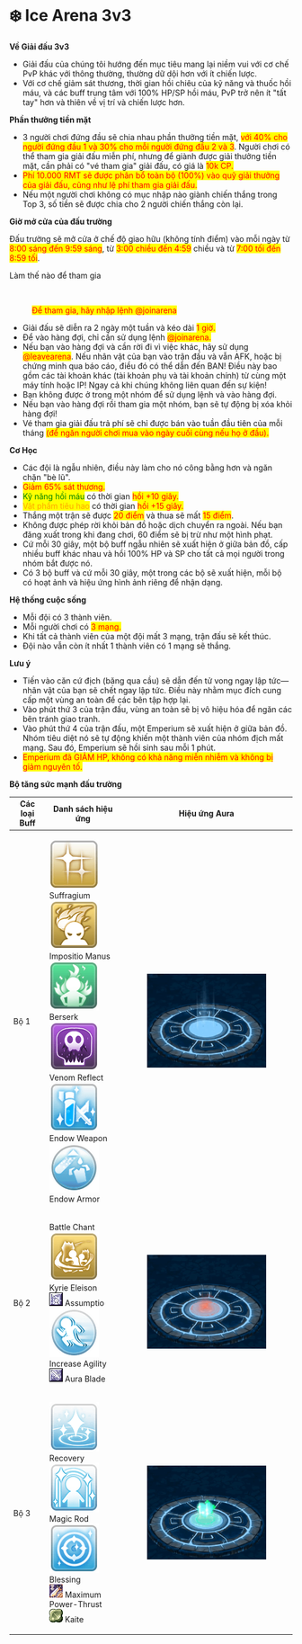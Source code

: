 # ❄️ Ice Arena 3v3

**Về Giải đấu 3v3**

* Giải đấu của chúng tôi hướng đến mục tiêu mang lại niềm vui với cơ chế PvP khác với thông thường, thường dữ dội hơn với ít chiến lược.
*
  Với cơ chế giảm sát thương, thời gian hồi chiêu của kỹ năng và thuốc hồi máu, và các buff trung tâm với 100% HP/SP hồi máu, PvP trở nên ít "tất tay" hơn và thiên về vị trí và chiến lược hơn.

**Phần thưởng tiền mặt**

* 3 người chơi đứng đầu sẽ chia nhau phần thưởng tiền mặt, <mark style="color:red;">với 40% cho người đứng đầu 1 và 30% cho mỗi người đứng đầu 2 và 3</mark>. Người chơi có thể tham gia giải đấu miễn phí, nhưng để giành được giải thưởng tiền mặt, cần phải có "vé tham gia" giải đấu, có giá là <mark style="color:red;">10k CP.</mark>
* <mark style="color:red;">Phí 10.000 RMT sẽ được phân bổ toàn bộ (100%) vào quỹ giải thưởng của giải đấu, cũng như lệ phí tham gia giải đấu.</mark>
* Nếu một người chơi không có mục nhập nào giành chiến thắng trong Top 3, số tiền sẽ được chia cho 2 người chiến thắng còn lại.

**Giờ mở cửa của đấu trường**

Đấu trường sẽ mở cửa ở chế độ giao hữu (không tính điểm) vào mỗi ngày từ <mark style="color:red;">8:00 sáng đến 9:59 sáng</mark>, từ <mark style="color:red;">3:00 chiều đến 4:59</mark> chiều và từ <mark style="color:red;">7:00 tối đến 8:59 tối</mark>.

Làm thế nào để tham gia

<figure><img src=".gitbook/assets/123.gif" alt=""><figcaption><p><mark style="color:red;">Để tham gia, hãy nhập lệnh @joinarena</mark></p></figcaption></figure>

* Giải đấu sẽ diễn ra 2 ngày một tuần và kéo dài <mark style="color:red;">1 giờ.</mark>
*
  Để vào hàng đợi, chỉ cần sử dụng lệnh <mark style="color:red;">@joinarena.</mark>
*
  Nếu bạn vào hàng đợi và cần rời đi vì việc khác, hãy sử dụng <mark style="color:red;">@leavearena</mark>. Nếu nhân vật của bạn vào trận đấu và vẫn AFK, hoặc bị chứng minh qua báo cáo, điều đó có thể dẫn đến BAN! Điều này bao gồm các tài khoản khác (tài khoản phụ và tài khoản chính) từ cùng một máy tính hoặc IP! Ngay cả khi chúng không liên quan đến sự kiện!
*
  Bạn không được ở trong một nhóm để sử dụng lệnh và vào hàng đợi.
*
  Nếu bạn vào hàng đợi rồi tham gia một nhóm, bạn sẽ tự động bị xóa khỏi hàng đợi!
*
  Vé tham gia giải đấu trả phí sẽ chỉ được bán vào tuần đầu tiên của mỗi tháng <mark style="color:red;">(để ngăn người chơi mua vào ngày cuối cùng nếu họ ở đầu).</mark>

**Cơ Học**

* Các đội là ngẫu nhiên, điều này làm cho nó công bằng hơn và ngăn chặn "bè lũ".
* <mark style="color:red;">Giảm 65% sát thương.</mark>
*  <mark style="color:green;">Kỹ năng hồi máu</mark> có thời gian <mark style="color:red;">hồi +10 giây.</mark>
*  <mark style="color:orange;">Vật phẩm tiêu hao</mark> có thời gian <mark style="color:red;">hồi +15 giây.</mark>
*
  Thắng một trận sẽ được <mark style="color:red;">20 điểm</mark> và thua sẽ mất <mark style="color:red;">15 điểm</mark>.
*
  Không được phép rời khỏi bản đồ hoặc dịch chuyển ra ngoài. Nếu bạn đăng xuất trong khi đang chơi, 60 điểm sẽ bị trừ như một hình phạt.
*
  Cứ mỗi 30 giây, một bộ buff ngẫu nhiên sẽ xuất hiện ở giữa bản đồ, cấp nhiều buff khác nhau và hồi 100% HP và SP cho tất cả mọi người trong nhóm bắt được nó.
*
  Có 3 bộ buff và cứ mỗi 30 giây, một trong các bộ sẽ xuất hiện, mỗi bộ có hoạt ảnh và hiệu ứng hình ảnh riêng để nhận dạng.

**Hệ thống cuộc sống**

* Mỗi đội có 3 thành viên.
*
  Mỗi người chơi có <mark style="color:red;">3 mạng.</mark>
*
  Khi tất cả thành viên của một đội mất 3 mạng, trận đấu sẽ kết thúc.
*
  Đội nào vẫn còn ít nhất 1 thành viên có 1 mạng sẽ thắng.



**Lưu ý**

* Tiến vào căn cứ địch (băng qua cầu) sẽ dẫn đến tử vong ngay lập tức—nhân vật của bạn sẽ chết ngay lập tức. Điều này nhằm mục đích cung cấp một vùng an toàn để các bên tập hợp lại.
* Vào phút thứ 3 của trận đấu, vùng an toàn sẽ bị vô hiệu hóa để ngăn các bên tránh giao tranh.
* Vào phút thứ 4 của trận đấu, một Emperium sẽ xuất hiện ở giữa bản đồ. Nhóm tiêu diệt nó sẽ tự động khiến một thành viên của nhóm địch mất mạng. Sau đó, Emperium sẽ hồi sinh sau mỗi 1 phút.
* <mark style="color:red;">Emperium đã GIẢM HP, không có khả năng miễn nhiễm và không bị giảm nguyên tố.</mark>



**Bộ tăng sức mạnh đấu trường**

| Các loại Buff | Danh sách hiệu ứng                                                                                                                                                                                                                                                                                                                                                                                                                                                                                      | Hiệu ứng Aura                                                                                      |
| ------------- | ------------------------------------------------------------------------------------------------------------------------------------------------------------------------------------------------------------------------------------------------------------------------------------------------------------------------------------------------------------------------------------------------------------------------------------------------------------------------------------------------------- | -------------------------------------------------------------------------------------------------- |
| Bộ 1          | <p><img src=".gitbook/assets/image (6).png" alt="" data-size="line"> Suffragium<br><img src=".gitbook/assets/image.png" alt="" data-size="line"> Impositio Manus<br><img src=".gitbook/assets/image (1).png" alt="" data-size="line"> Berserk<br><img src=".gitbook/assets/image (2).png" alt="" data-size="line"> Venom Reflect<br><img src=".gitbook/assets/image (3).png" alt="" data-size="line"> Endow Weapon<br><img src=".gitbook/assets/image (4).png" alt="" data-size="line"> Endow Armor</p> | <div><figure><img src=".gitbook/assets/33 (1).gif" alt=""><figcaption></figcaption></figure></div> |
| Bộ 2          | <p> Battle Chant<br><img src=".gitbook/assets/image (7).png" alt="" data-size="line"> Kyrie Eleison<br><img src=".gitbook/assets/image (8).png" alt=""> Assumptio<br><img src=".gitbook/assets/image (9).png" alt="" data-size="line"> Increase Agility<br><img src=".gitbook/assets/image (10).png" alt=""> Aura Blade</p>                                                                                                                                                                             | <div><figure><img src=".gitbook/assets/44 (1).gif" alt=""><figcaption></figcaption></figure></div> |
| Bộ 3          | <p><img src=".gitbook/assets/image (15).png" alt="" data-size="line"> Recovery<br><img src=".gitbook/assets/image (11).png" alt="" data-size="line"> Magic Rod<br><img src=".gitbook/assets/image (12).png" alt="" data-size="line"> Blessing<br><img src=".gitbook/assets/image (13).png" alt=""> Maximum Power-Thrust<br><img src=".gitbook/assets/image (14).png" alt=""> Kaite</p>                                                                                                                  | <div><figure><img src=".gitbook/assets/55.gif" alt=""><figcaption></figcaption></figure></div>     |
